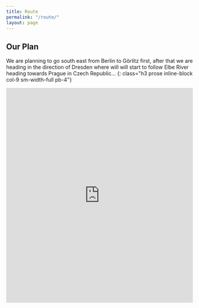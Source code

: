 ```yaml
---
title: Route
permalink: "/route/"
layout: page
---
```


## Our Plan
We are planning to go south east from Berlin to Görlitz first, after that we are heading in the direction of Dresden where will will start to follow Elbe River heading towards Prague in Czech Republic...
{: class="h3 prose inline-block col-9 sm-width-full pb-4"}

<iframe src="https://www.komoot.de/collection/1581256/embed" width="100%" height="580" frameborder="0" scrolling="no"></iframe>